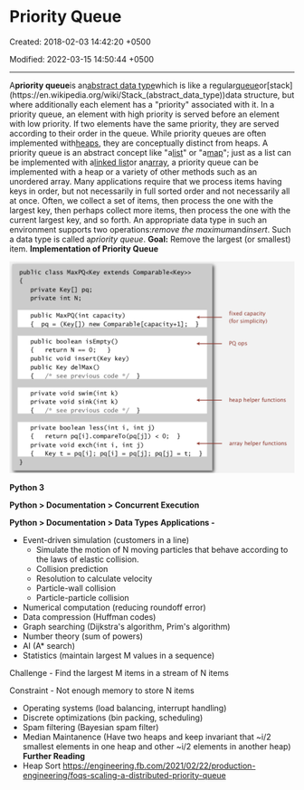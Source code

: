 # Priority Queue

Created: 2018-02-03 14:42:20 +0500

Modified: 2022-03-15 14:50:44 +0500

---

A**priority queue**is an[abstract data type](https://en.wikipedia.org/wiki/Abstract_data_type)which is like a regular[queue](https://en.wikipedia.org/wiki/Queue_(abstract_data_type))or[stack](https://en.wikipedia.org/wiki/Stack_(abstract_data_type))data structure, but where additionally each element has a "priority" associated with it. In a priority queue, an element with high priority is served before an element with low priority. If two elements have the same priority, they are served according to their order in the queue.
While priority queues are often implemented with[heaps](https://en.wikipedia.org/wiki/Heap_(data_structure)), they are conceptually distinct from heaps. A priority queue is an abstract concept like "a[list](https://en.wikipedia.org/wiki/List_(abstract_data_type))" or "a[map](https://en.wikipedia.org/wiki/Associative_array)"; just as a list can be implemented with a[linked list](https://en.wikipedia.org/wiki/Linked_list)or an[array](https://en.wikipedia.org/wiki/Array_data_structure), a priority queue can be implemented with a heap or a variety of other methods such as an unordered array.
Many applications require that we process items having keys in order, but not necessarily in full sorted order and not necessarily all at once. Often, we collect a set of items, then process the one with the largest key, then perhaps collect more items, then process the one with the current largest key, and so forth. An appropriate data type in such an environment supports two operations:*remove the maximum*and*insert*. Such a data type is called a*priority queue*.
**Goal:** Remove the largest (or smallest) item.
**Implementation of Priority Queue**

![public](media/Priority-Queue-image1.png)

**Python 3**

**Python > Documentation > Concurrent Execution**

**Python > Documentation > Data Types**
**Applications -**
-   Event-driven simulation (customers in a line)
    -   Simulate the motion of N moving particles that behave according to the laws of elastic collision.
    -   Collision prediction
    -   Resolution to calculate velocity
    -   Particle-wall collision
    -   Particle-particle collision
-   Numerical computation (reducing roundoff error)
-   Data compression (Huffman codes)
-   Graph searching (Dijkstra's algorithm, Prim's algorithm)
-   Number theory (sum of powers)
-   AI (A* search)
-   Statistics (maintain largest M values in a sequence)

Challenge - Find the largest M items in a stream of N items

Constraint - Not enough memory to store N items
-   Operating systems (load balancing, interrupt handling)
-   Discrete optimizations (bin packing, scheduling)
-   Spam filtering (Bayesian spam filter)
-   Median Maintanence (Have two heaps and keep invariant that ~i/2 smallest elements in one heap and other ~i/2 elements in another heap)
**Further Reading**
-   Heap Sort
<https://engineering.fb.com/2021/02/22/production-engineering/foqs-scaling-a-distributed-priority-queue>

